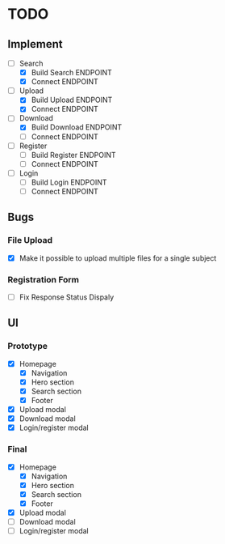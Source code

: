 # TODO

## Implement

- [ ] Search
  - [X] Build Search ENDPOINT
  - [X] Connect ENDPOINT
- [ ] Upload
  - [X] Build Upload ENDPOINT
  - [X] Connect ENDPOINT
- [ ] Download
  - [X] Build Download ENDPOINT
  - [ ] Connect ENDPOINT
- [ ] Register
  - [ ] Build Register ENDPOINT
  - [ ] Connect ENDPOINT
- [ ] Login
  - [ ] Build Login ENDPOINT
  - [ ] Connect ENDPOINT

## Bugs

### File Upload

- [X] Make it possible to upload multiple files for a single subject

### Registration Form

- [ ] Fix Response Status Dispaly

## UI

### Prototype

- [X] Homepage
  - [x] Navigation
  - [x] Hero section
  - [x] Search section
  - [x] Footer
- [X] Upload modal
- [X] Download modal
- [X] Login/register modal

### Final

- [X] Homepage
  - [X] Navigation
  - [X] Hero section
  - [X] Search section
  - [X] Footer
- [X] Upload modal
- [ ] Download modal
- [ ] Login/register modal
